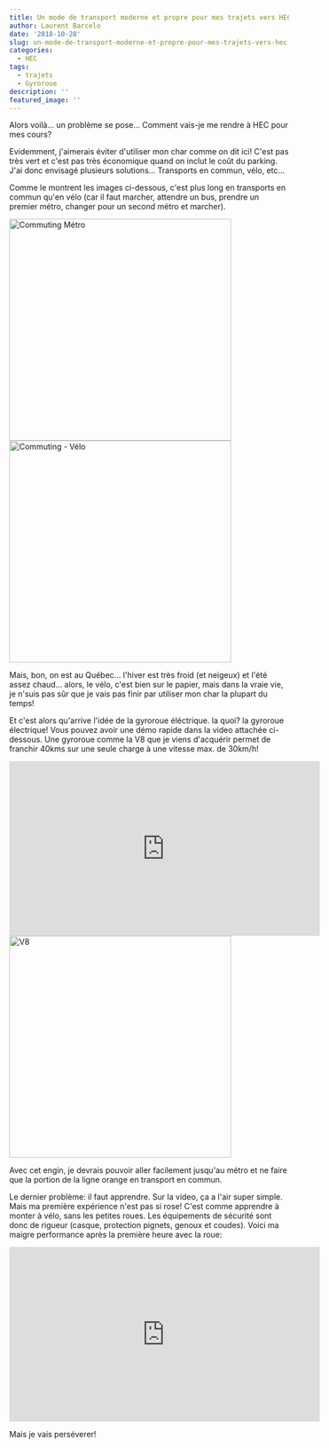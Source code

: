 ```yaml
---
title: Un mode de transport moderne et propre pour mes trajets vers HEC
author: Laurent Barcelo
date: '2018-10-28'
slug: un-mode-de-transport-moderne-et-propre-pour-mes-trajets-vers-hec
categories:
  - HEC
tags:
  - trajets
  - Gyroroue
description: ''
featured_image: ''
---
```


Alors voilà... un problème se pose... Comment vais-je me rendre à HEC pour mes cours?

Evidemment, j'aimerais éviter d'utiliser mon char comme on dit ici! C'est pas très vert et c'est pas très économique quand on inclut le coût du parking. J'ai donc envisagé plusieurs solutions... Transports en commun, vélo, etc...

Comme le montrent les images ci-dessous, c'est plus long en transports en commun qu'en vélo (car il faut marcher, attendre un bus, prendre un premier métro, changer pour un second métro et marcher).

<img src="/post/2018-10-28-un-mode-de-transport-moderne-et-propre-pour-mes-trajets-vers-hec_files/Commuting - Metro.png" alt="Commuting Métro" width="400px"/>

<img src="/post/2018-10-28-un-mode-de-transport-moderne-et-propre-pour-mes-trajets-vers-hec_files/Commuting - Vélo.png" alt="Commuting - Vélo" width="400px"/>

Mais, bon, on est au Québec... l'hiver est très froid (et neigeux) et l'été assez chaud... alors, le vélo, c'est bien sur le papier, mais dans la vraie vie, je n'suis pas sûr que je vais pas finir par utiliser mon char la plupart du temps!

Et c'est alors qu'arrive l'idée de la gyroroue éléctrique. la quoi? la gyroroue électrique! Vous pouvez avoir une démo rapide dans la video attachée ci-dessous. Une gyroroue comme la V8 que je viens d'acquérir permet de franchir 40kms sur une seule charge à une vitesse max. de 30km/h!

<iframe width="560" height="315" src="https://www.youtube.com/embed/akyhgKZsGjY" frameborder="0" allow="autoplay; encrypted-media" allowfullscreen></iframe>

<img src="/post/2018-10-28-un-mode-de-transport-moderne-et-propre-pour-mes-trajets-vers-hec_files/IMG_1873.jpg" alt="V8" width="400px"/>

Avec cet engin, je devrais pouvoir aller facilement jusqu'au métro et ne faire que la portion de la ligne orange en transport en commun.

Le dernier problème: il faut apprendre. Sur la video, ça a l'air super simple. Mais ma première expérience n'est pas si rose! C'est comme apprendre à monter à vélo, sans les petites roues. Les équipements de sécurité sont donc de rigueur (casque, protection pignets, genoux et coudes). Voici ma maigre performance après la première heure avec la roue:

<iframe width="560" height="315" src="https://www.youtube.com/embed/IDt3c4d8zRw" frameborder="0" allow="autoplay; encrypted-media" allowfullscreen></iframe>

Mais je vais perséverer!